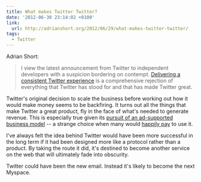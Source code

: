 ```yaml
---
title: What makes Twitter Twitter?
date: '2012-06-30 23:14:02 +0100'
link:
  url: http://adrianshort.org/2012/06/29/what-makes-twitter-twitter/
tags:
  - Twitter
---
```

Adrian Short:

> I view the latest announcement from Twitter to independent developers with a suspicion bordering on contempt. [Delivering a consistent Twitter experience][1] is a comprehensive rejection of everything that Twitter has stood for and that has made Twitter great.

Twitter's original decision to scale the business before working out how it would make money seems to be backfiring. It turns out all the things that make Twitter a great product, fly in the face of what's needed to generate revenue. This is especially true given its [pursuit of an ad-supported business model][2] -- a strange choice when many would [happily pay][3] to use it.

I've always felt the idea behind Twitter would have been more successful in the long term if it had been designed more like a protocol rather than a product. By taking the route it did, it's destined to become another service on the web that will ultimately fade into obscurity.

Twitter could have been the new email. Instead it's likely to become the next Myspace.

[1]: https://dev.twitter.com/blog/delivering-consistent-twitter-experience
[2]: http://www.wired.com/business/2010/04/twitter-unveils-ad-supported-business-model/
[3]: http://minimalmac.com/post/13848961011/dont-be-a-free-user-pinboard-blog
